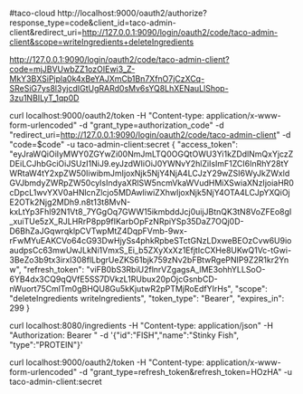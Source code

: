 #taco-cloud
http://localhost:9000/oauth2/authorize?response_type=code&client_id=taco-admin-client&redirect_uri=http://127.0.0.1:9090/login/oauth2/code/taco-admin-client&scope=writeIngredients+deleteIngredients

http://127.0.0.1:9090/login/oauth2/code/taco-admin-client?code=mjJBVUwbZZ1ozOIEwi3_Z-MkY3BXSiPjpla0k4xBeYAJXmCb1Bn7XfnO7jCzXCq-SReSiG7ys8l3yjcdIGtUgRARd0sMv6sYQ8LhXENauLlShop-3zu1NBILyT_1qp0D

curl localhost:9000/oauth2/token -H "Content-type: application/x-www-form-urlencoded" -d "grant_type=authorization_code" -d "redirect_uri=http://127.0.0.1:9090/login/oauth2/code/taco-admin-client" -d "code=$code" -u taco-admin-client:secret
{
"access_token": "eyJraWQiOiIyMWY0ZGYwZi00NmJmLTQ0OGQtOWU3Yi1kZDdlNmQxYjczZDEiLCJhbGciOiJSUzI1NiJ9.eyJzdWIiOiJ0YWNvY2hlZiIsImF1ZCI6InRhY28tYWRtaW4tY2xpZW50IiwibmJmIjoxNjk5NjY4NjA4LCJzY29wZSI6WyJkZWxldGVJbmdyZWRpZW50cyIsIndyaXRlSW5ncmVkaWVudHMiXSwiaXNzIjoiaHR0cDpcL1wvYXV0aHNlcnZlcjo5MDAwIiwiZXhwIjoxNjk5NjY4OTA4LCJpYXQiOjE2OTk2Njg2MDh9.n8t13t8MvN-kxLtYp3Fhl92N1Vt8_7YGgOq7GWW15ikmbddJcj0uijJBtnQK3tN8VoZFEo8gI_xuiTUe5zX_RJLHRrP8pp9fIKarbOpFzNRpiYSp35DaZ7OQj0D-D6BhZaJGqwrqklpCVTwpMtZ4DqpFVmb-9wx-rFwMYuEAKCVo64cG93DwHjySs4phkRpbeSTctGNzLDxweBEOzCvw6U9ioaudpsCc63mwUwJLkNi1VmxS_Ei_b5ZXyXxXz1EfjtIcCXHe8UKwQ1Vc-tGwi-3BeZo3b9tx3irxl308flLbgrUeZKS61bjk759zNv2bFBtwRgePNIP9Z2R1kr2Ynw",
"refresh_token": "viFB0bS3RbiU2flnrVZgagsA_lME3ohhYLLSoO-6YB4dx3CQ9qQVfE5SS7DVkzL1RUbux20pOjcGsnbCD-nWuort75CmlTm0gBHQU8Gu5kKjutwR2pPTMjRoEdfYIrHs",
"scope": "deleteIngredients writeIngredients",
"token_type": "Bearer",
"expires_in": 299
}

curl localhost:8080/ingredients -H "Content-type: application/json" -H "Authorization: Bearer " -d '{"id":"FISH","name":"Stinky Fish", "type":"PROTEIN"}'

curl localhost:9000/oauth2/token -H "Content-type: application/x-www-form-urlencoded" -d "grant_type=refresh_token&refresh_token=HOzHA" -u taco-admin-client:secret